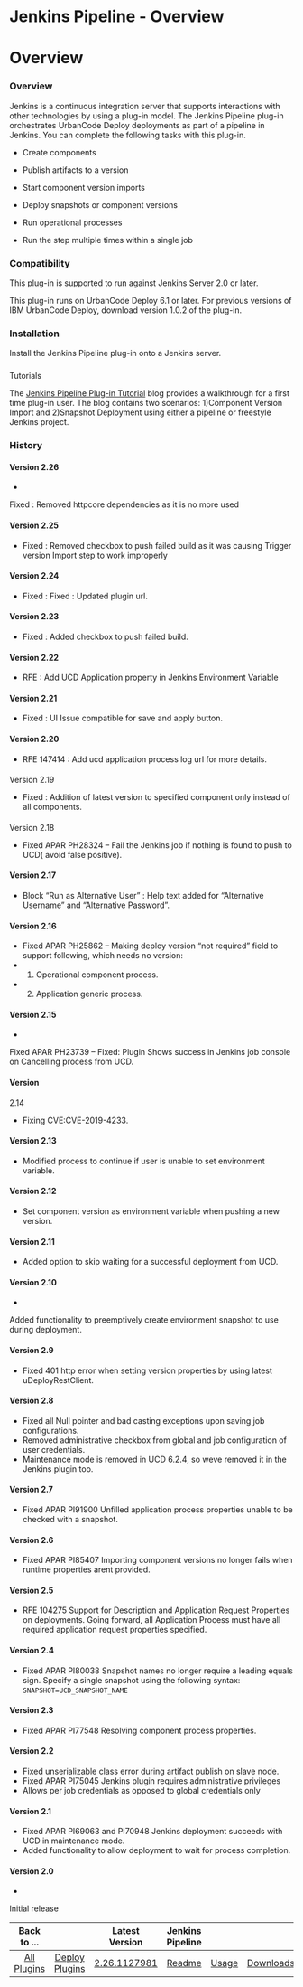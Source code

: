 
Jenkins Pipeline - Overview
===========================

# Overview



### Overview




Jenkins is a continuous integration server that supports interactions with other technologies by using
 a plug-in model. The Jenkins Pipeline plug-in orchestrates UrbanCode Deploy deployments as part of a pipeline in 
Jenkins. You can complete the following tasks with this plug-in.


* Create components
* Publish artifacts to a version

* Start component version imports
* Deploy snapshots or component versions
* Run operational processes
* Run the step 
multiple times within a single job



### Compatibility


This plug-in is supported to run against Jenkins Server 2.0 or
 later.


This plug-in runs on UrbanCode Deploy 6.1 or later. For previous versions of IBM UrbanCode Deploy, download 
version 1.0.2 of the plug-in.


### Installation


Install the Jenkins Pipeline plug-in onto a Jenkins server.


### 
Tutorials


The [Jenkins Pipeline Plug-in Tutorial](https://www.urbancode.com/2017/07/11/jenkins-pipeline-tutorial/) 
blog provides a walkthrough for a first time plug-in user. The blog contains two scenarios: 1)Component Version Import 
and 2)Snapshot Deployment using either a pipeline or freestyle Jenkins project.


### History


#### Version 2.26


* 
Fixed : Removed httpcore dependencies as it is no more used


#### Version 2.25


* Fixed : Removed checkbox to push 
failed build as it was causing Trigger version Import step to work improperly


#### Version 2.24


* Fixed : Fixed : 
Updated plugin url.


#### Version 2.23


* Fixed : Added checkbox to push failed build.


#### Version 2.22


* RFE : 
Add UCD Application property in Jenkins Environment Variable


#### Version 2.21


* Fixed : UI Issue compatible for 
save and apply button.


#### Version 2.20


* RFE 147414 : Add ucd application process log url for more details.


####
 Version 2.19


* Fixed : Addition of latest version to specified component only instead of all components.


#### 
Version 2.18


* Fixed APAR PH28324 – Fail the Jenkins job if nothing is found to push to UCD( avoid false positive).



#### Version 2.17


* Block “Run as Alternative User” : Help text added for “Alternative Username” and “Alternative 
Password”.


#### Version 2.16


* Fixed APAR PH25862 – Making deploy version “not required” field to support following,
 which needs no version:
* 1. Operational component process.
* 2. Application generic process.


#### Version 2.15


* 
Fixed APAR PH23739 – Fixed: Plugin Shows success in Jenkins job console on Cancelling process from UCD.


#### Version 
2.14


* Fixing CVE:CVE-2019-4233.


#### Version 2.13


* Modified process to continue if user is unable to set 
environment variable.


#### Version 2.12


* Set component version as environment variable when pushing a new version.



#### Version 2.11


* Added option to skip waiting for a successful deployment from UCD.


#### Version 2.10


* 
Added functionality to preemptively create environment snapshot to use during deployment.


#### Version 2.9


* Fixed 
401 http error when setting version properties by using latest uDeployRestClient.


#### Version 2.8


* Fixed all Null 
pointer and bad casting exceptions upon saving job configurations.
* Removed administrative checkbox from global and job
 configuration of user credentials.
* Maintenance mode is removed in UCD 6.2.4, so weve removed it in the Jenkins plugin
 too.


#### Version 2.7


* Fixed APAR PI91900 Unfilled application process properties unable to be checked with a 
snapshot.


#### Version 2.6


* Fixed APAR PI85407 Importing component versions no longer fails when runtime properties
 arent provided.


#### Version 2.5


* RFE 104275 Support for Description and Application Request Properties on 
deployments. Going forward, all Application Process must have all required application request properties specified.



#### Version 2.4


* Fixed APAR PI80038 Snapshot names no longer require a leading equals sign. Specify a single 
snapshot using the following syntax: `SNAPSHOT=UCD_SNAPSHOT_NAME`


#### Version 2.3


* Fixed APAR PI77548 Resolving 
component process properties.


#### Version 2.2


* Fixed unserializable class error during artifact publish on slave 
node.
* Fixed APAR PI75045 Jenkins plugin requires administrative privileges
* Allows per job credentials as opposed to 
global credentials only


#### Version 2.1


* Fixed APAR PI69063 and PI70948 Jenkins deployment succeeds with UCD in 
maintenance mode.
* Added functionality to allow deployment to wait for process completion.


#### Version 2.0


* 
Initial release




|Back to ...||Latest Version|Jenkins Pipeline |||
| :---: | :---: | :---: | :---: | :---: | :---: |
|[All Plugins](../../index.md)|[Deploy Plugins](../README.md)|[2.26.1127981](https://raw.githubusercontent.com/UrbanCode/IBM-UCD-PLUGINS/main/files/jenkins-pipeline-ud-plugin/ibm-ucdeploy-build-steps-2.26.1127981.hpi)|[Readme](README.md)|[Usage](usage.md)|[Downloads](downloads.md)|
